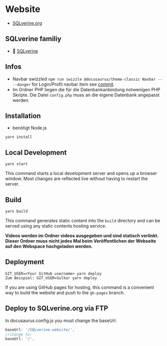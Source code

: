 # Website

- [SQLverine.org](https://sqlverine.org)


## SQLverine familiy
- :mag_right: [SQLverine](https://github.com/Sulkar/SQLverine)

## Infos
- Navbar swizzled `npm run swizzle @docusaurus/theme-classic Navbar -- --danger` for Login/Profil navbar item see [commit](https://github.com/Sulkar/SQLverine-website/commit/894e2d93dd47631dae3defae483cc7bb7f62520c).
- Im Ordner PHP liegen die für die Datenbankanbindung notwenigen PHP Skripte. Die Datei `config.php` muss an die eigene Datenbank angepasst werden.


## Installation
- benötigt Node.js

```console
yarn install
```

## Local Development

```console
yarn start
```

This command starts a local development server and opens up a browser window. Most changes are reflected live without having to restart the server.

## Build

```console
yarn build
```

This command generates static content into the `build` directory and can be served using any static contents hosting service.

**Videos werden im Ordner videos ausgegeben und sind statisch verlinkt. Dieser Ordner muss nicht jedes Mal beim Veröffentlichen der Webseite auf den Webspace hochgeladen werden.**

## Deployment

```console
GIT_USER=<Your GitHub username> yarn deploy
Zum Beispiel: GIT_USER=Sulkar yarn deploy
```

If you are using GitHub pages for hosting, this command is a convenient way to build the website and push to the `gh-pages` branch.

## Deploy to SQLverine.org via FTP
In docusaurus.config.js you must change the baseUrl:
```js
baseUrl: '/SQLverine-website/',
//change to:
baseUrl: '/',
```
